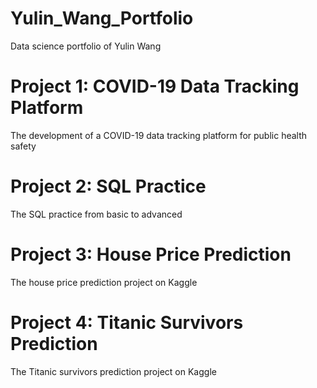 # Yulin_Wang_Portfolio
Data science portfolio of Yulin Wang


# Project 1: COVID-19 Data Tracking Platform
The development of a COVID-19 data tracking platform for public health safety


# Project 2: SQL Practice
The SQL practice from basic to advanced


# Project 3: House Price Prediction
The house price prediction project on Kaggle


# Project 4: Titanic Survivors Prediction
The Titanic survivors prediction project on Kaggle


